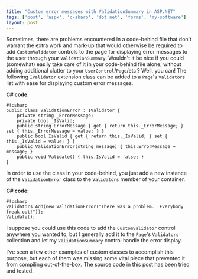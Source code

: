 ```yaml
---
title: "Custom error messages with ValidationSummary in ASP.NET"
tags: ['post', 'aspx', 'c-sharp', 'dot net', 'forms', 'my-software']
layout: post
---
```


Sometimes, there are problems encountered in a code-behind file that
don't warrant the extra work and mark-up that would otherwise be
required to add `CustomValidator` controls to the page for displaying
error messages to the user through your `ValidationSummary`. Wouldn't it
be nice if you could (somewhat) easily take care of it in your
code-behind file alone, without adding additional clutter to your
`UserControl`/`Page`/etc.? Well, you can! The following `IValidator`
extension class can be added to a `Page`'s `Validators` list with ease
for displaying custom error messages.<!--more-->

**C# code:**

    #!csharp
    public class ValidationError : IValidator {
        private string _ErrorMessage;
        private bool _IsValid;
        public string ErrorMessage { get { return this._ErrorMessage; } set { this._ErrorMessage = value; } }
        public bool IsValid { get { return this._IsValid; } set { this._IsValid = value; } }
        public ValidationError(string message) { this.ErrorMessage = message; }
        public void Validate() { this.IsValid = false; }
    }

In order to use the class in your code-behind, you just add a new
instance of the `ValidationError` class to the `Validators` member of
your container.

**C# code:**

    #!csharp
    Validators.Add(new ValidationError("There was a problem.  Everybody freak out!"));
    Validate();

I suppose you could use this code to add the `CustomValidator` control
anywhere you wanted to, but I generally add it to the `Page`'s
`Validators` collection and let my `ValidationSummary` control handle
the error display.

I've seen a few other examples of custom classes to accomplish this
purpose, but each of them was missing some vital piece that prevented it
from compiling out-of-the-box. The source code in this post has been
tried and tested.
